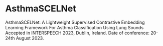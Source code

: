 # AsthmaSCELNet
AsthmaSCELNet: A Lightweight Supervised Contrastive Embedding Learning Framework For Asthma Classification Using Lung Sounds
Accepted in INTERSPEECH 2023, Dublin, Ireland.
Date of conference: 20-24th August 2023.
